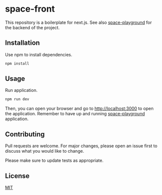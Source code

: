 # space-front

This repository is a boilerplate for next.js. See also [space-playground](https://github.com/v1nland/space-playground) for the backend of the project.

## Installation

Use npm to install dependencies.

```bash
npm install
```

## Usage

Run application.

```bash
npm run dev
```

Then, you can open your browser and go to <http://localhost:3000> to open the application. Remember to have up and running [space-playground](https://github.com/v1nland/space-playground) application.

## Contributing

Pull requests are welcome. For major changes, please open an issue first
to discuss what you would like to change.

Please make sure to update tests as appropriate.

## License

[MIT](https://choosealicense.com/licenses/mit/)
